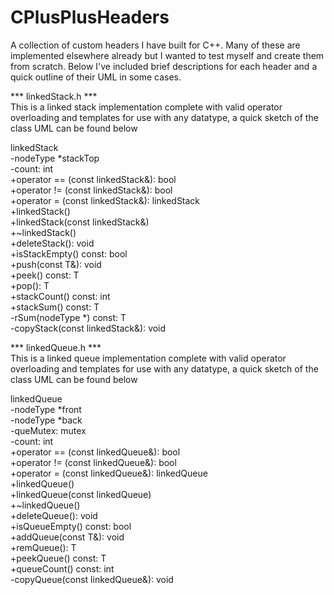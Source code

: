 # CPlusPlusHeaders
A collection of custom headers I have built for C++. Many of these are implemented elsewhere already but I wanted to test myself and create them from scratch.
Below I've included brief descriptions for each header and a quick outline of their UML in some cases.

*** linkedStack.h ***  
This is a linked stack implementation complete with valid operator overloading and templates for use with any datatype, a quick sketch of the class UML can be found below

linkedStack<T>  
  -nodeType<T> *stackTop  
  -count: int  
  +operator == (const linkedStack<T>&): bool  
  +operator != (const linkedStack<T>&): bool  
  +operator = (const linkedStack<T>&): linkedStack<T>  
  +linkedStack()  
  +linkedStack(const linkedStack<T>&)  
  +~linkedStack()  
  +deleteStack(): void  
  +isStackEmpty() const: bool  
  +push(const T&): void  
  +peek() const: T  
  +pop(): T  
  +stackCount() const: int  
  +stackSum() const: T  
  -rSum(nodeType<T> *) const: T  
  -copyStack(const linkedStack<T>&): void  
  


*** linkedQueue.h ***  
This is a linked queue implementation complete with valid operator overloading and templates for use with any datatype, a quick sketch of the class UML can be found below

linkedQueue<T>  
  -nodeType<T> *front  
  -nodeType<T> *back  
  -queMutex: mutex  
  -count: int  
  +operator == (const linkedQueue<T>&): bool  
  +operator != (const linkedQueue<T>&): bool  
  +operator = (const linkedQueue<T>&): linkedQueue<T>  
  +linkedQueue()  
  +linkedQueue(const linkedQueue<T>)  
  +~linkedQueue()  
  +deleteQueue(): void  
  +isQueueEmpty() const: bool  
  +addQueue(const T&): void  
  +remQueue(): T  
  +peekQueue() const: T  
  +queueCount() const: int  
  -copyQueue(const linkedQueue<T>&): void  
